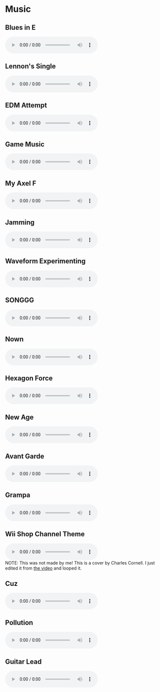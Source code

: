 # Music
## Blues in E
<audio controls src="blues-in-e.mp3"></audio>
## Lennon's Single
<audio controls src="lennons-single.mp3"></audio>
## EDM Attempt
<audio controls src="edm-attempt.mp3"></audio>
## Game Music
<audio controls src="game-music.mp3"></audio>
## My Axel F
<audio controls src="my-axel-f.mp3"></audio>
## Jamming
<audio controls src="jamming.mp3"></audio>
## Waveform Experimenting
<audio controls src="experimenting.mp3"></audio>
## SONGGG
<audio controls src="songgg.wav"></audio>
## Nown
<audio controls src="nown.wav"></audio>
## Hexagon Force
<audio controls src="hexagon-force.wav"></audio>
## New Age
<audio controls src="new-age.wav"></audio>
## Avant Garde
<audio controls src="avant-garde.wav"></audio>
## Grampa
<audio controls src="grampa.wav"></audio>
## Wii Shop Channel Theme
<audio controls src="wii-store.mp3"></audio>  
NOTE: This was not made by me! This is a cover by Charles Cornell. I just edited it from [the video](https://www.youtube.com/watch?v=5RS3bO9dW84) and looped it.
## Cuz
<audio controls src="cuz.wav"></audio>
## Pollution
<audio controls src="Pollution.mp3"></audio>
## Guitar Lead
<audio controls src="guitar-lead.wav"></audio>
